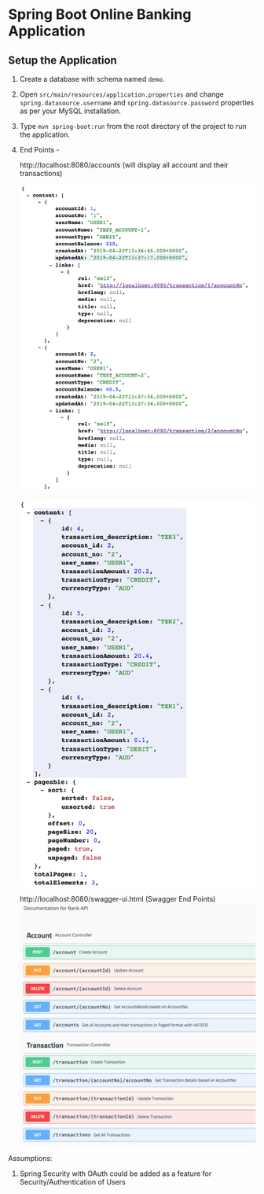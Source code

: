 # Spring Boot Online Banking Application

## Setup the Application

1. Create a database with schema named `demo`.

2. Open `src/main/resources/application.properties` and change `spring.datasource.username` and `spring.datasource.password` properties as per your MySQL installation.

3. Type `mvn spring-boot:run` from the root directory of the project to run the application.


4. End Points - 

   http://localhost:8080/accounts (will display all account and their transactions)
   
   ![Swagger Contracts](readmeDiagrams/Swagger1.png)
   
   ![Swagger Contracts](readmeDiagrams/Swagger2.png)
   
   http://localhost:8080/swagger-ui.html (Swagger End Points)
   ![Swagger Contracts](readmeDiagrams/Swagger3.png)
   
   
Assumptions:

1. Spring Security with OAuth could be added as a feature for Security/Authentication of Users

   


   